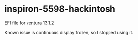 # inspiron-5598-hackintosh

EFI file for ventura 13.1.2

Known issue is continuous display frozen, so I stopped using it.
